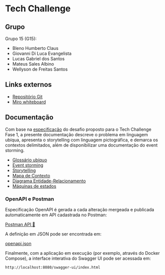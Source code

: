 # Tech Challenge

## Grupo

Grupo 15 (G15):

- Bleno Humberto Claus
- Giovanni Di Luca Evangelista
- Lucas Gabriel dos Santos
- Mateus Sales Albino
- Wellyson de Freitas Santos

## Links externos

- [Repositório Git](https://github.com/FIAP-3SOAT-G15/tech-challenge)
- [Miro whiteboard](https://miro.com/app/board/uXjVMqdH21Q=/?share_link_id=101165721616)

## Documentação

Com base na [especificação](spec.md) do desafio proposto para o Tech Challenge Fase 1, a presente documentação descreve o problema em linguagem ubíqua, apresenta o storytelling com linguagem pictográfica, e demarca os contextos delimitados, além de disponibilizar uma documentação do event storming.

- [Glossário ubíquo](glossary.md)
- [Event storming](event-storming.md)
- [Storytelling](storytelling.md)
- [Mapa de Contexto](context-map.md)
- [Diagrama Entidade-Relacionamento](schema.md)
- [Máquinas de estados](state-machines.md)

### OpenAPI e Postman

Especificação OpenAPI é gerada a cada alteração mergeada e publicada automaticamente em API cadastrada no Postman:

[Postman API 🚀](https://fiap-3soat-g15.postman.co/workspace/tech-challenge~febf1412-7ce2-4cb4-8bca-50f4fdd3a479/api/c77ec61d-c410-443e-92f7-c204be16083b?action=share&creator=12986472)

A definição em JSON pode ser encontrada em:

[openapi.json](http://fiap-3soat-g15.s3-website-sa-east-1.amazonaws.com/openapi.json)

Finalmente, com a aplicação em execução (por exemplo, através do Docker Compose), a interface interativa do Swagger UI pode ser acessada em:

`http://localhost:8080/swagger-ui/index.html`
